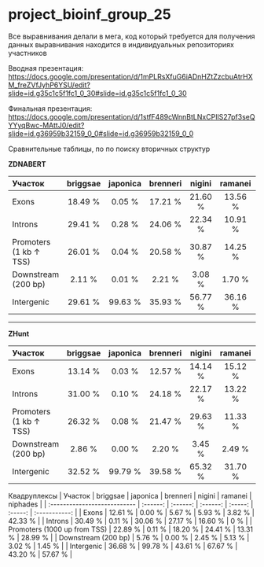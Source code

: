 # project_bioinf_group_25

Все выравнивания делали в мега, код который требуется для получения данных выравнивания находится в индивидуальных репозиториях участников

Вводная презентация: https://docs.google.com/presentation/d/1mPLRsXfuG6iADnHZtZzcbuAtrHXM_freZVfJyhP6YSU/edit?slide=id.g35c1c5f1fc1_0_30#slide=id.g35c1c5f1fc1_0_30

Финальная презентация: https://docs.google.com/presentation/d/1stfF489cWnnBtLNxCPIlS27pf3seQYYyqBwc-MAttJ0/edit?slide=id.g36959b32159_0_0#slide=id.g36959b32159_0_0

Сравнительные таблицы, по по поиску вторичных структур


**ZDNABERT**

| Участок                | briggsae | japonica | brenneri |  nigini | ramanei | niphades |
| :--------------------- | :------: | :------: | :------: | :-----: | :-----: | :-----------: |
| Exons                  |  18.49 % |  0.05 %  |  17.21 % | 21.60 % | 13.56 % |  69.84 %  |
| Introns                |  29.41 % |  0.28 %  |  24.06 % | 22.34 % | 10.91 % |   0.00 %  |
| Promoters (1 kb ↑ TSS) |  26.01 % |  0.04 %  |  20.58 % | 30.87 % | 14.25 % |  23.31 %  |
| Downstream (200 bp)    |  2.11 %  |  0.01 %  |  2.21 %  |  3.08 % |  1.70 % |   5.18 %  |
| Intergenic             |  29.61 % |  99.63 % |  35.93 % | 56.77 % | 36.16 % |  30.37 %  |

---

**ZHunt**

| Участок                | briggsae | japonica | brenneri |  nigini | ramanei | niphades |
| :--------------------- | :------: | :------: | :------: | :-----: | :-----: | :-----------: |
| Exons                  |  13.14 % |  0.03 %  |  12.57 % | 14.14 % | 15.12 % |  12.98 %  |
| Introns                |  31.00 % |  0.10 %  |  24.18 % | 22.17 % | 13.22 % |   0.00 %  |
| Promoters (1 kb ↑ TSS) |  26.32 % |  0.08 %  |  21.47 % | 29.63 % | 11.33 % |   4.34 %  |
| Downstream (200 bp)    |  2.86 %  |  0.00 %  |  2.20 %  |  3.45 % |  2.49 % |   0.89 %  |
| Intergenic             |  32.52 % |  99.79 % |  39.58 % | 65.32 % | 31.70 % |   5.86 %  |

Квадруплексы
| Участок                      | briggsae | japonica | brenneri |  nigini | ramanei | niphades |
| :--------------------------- | :------: | :------: | :------: | :-----: | :-----: | :-----------: |
| Exons                        |  12.61 % |  0.00 %  |  5.67 %  |  5.93 % |  3.82 % | 42.33 % |
| Introns                      |  30.49 % |  0.11 %  |  30.06 % | 27.17 % | 16.60 % | 0 % |
| Promoters (1000 up from TSS) |  22.89 % |  0.11 %  |  18.20 % | 24.41 % | 13.31 % | 28.99 % |
| Downstream (200 bp)          |  5.76 %  |  0.00 %  |  2.45 %  |  5.13 % |  3.02 % | 1.45 % |
| Intergenic                   |  36.68 % |  99.78 % |  43.61 % | 67.67 % | 43.20 % | 57.67 % |
